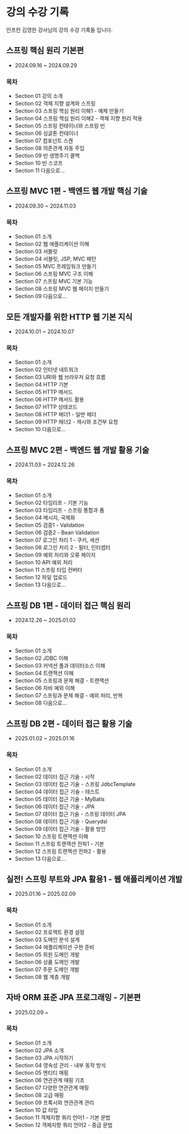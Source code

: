 # 강의 수강 기록
인프런 김영한 강사님의 강의 수강 기록들 입니다.
## 스프링 핵심 원리 기본편
- 2024.09.16 ~ 2024.09.29
### 목차
- Section 01 강의 소개
- Section 02 객체 지향 설계와 스프링
- Section 03 스프링 핵심 원리 이해1 - 예제 만들기
- Section 04 스프링 핵심 원리 이해2 - 객체 지향 원리 적용
- Section 05 스프링 컨테이너와 스프링 빈
- Section 06 싱글톤 컨테이너
- Section 07 컴포넌트 스캔
- Section 08 의존관계 자동 주입
- Section 09 빈 생명주기 콜백
- Section 10 빈 스코프
- Section 11 다음으로...
## 스프링 MVC 1편 - 백엔드 웹 개발 핵심 기술
- 2024.09.30 ~ 2024.11.03
### 목차
- Section 01 소개
- Section 02 웹 애플리케이션 이해
- Section 03 서블릿
- Section 04 서블릿, JSP, MVC 패턴
- Section 05 MVC 프레임워크 만들기
- Section 06 스프링 MVC 구조 이해
- Section 07 스프링 MVC 기본 기능
- Section 08 스프링 MVC 웹 페이지 만들기
- Section 09 다음으로...
## 모든 개발자를 위한 HTTP 웹 기본 지식
- 2024.10.01 ~ 2024.10.07
### 목차
- Section 01 소개
- Section 02 인터넷 네트워크
- Section 03 URI와 웹 브라우저 요청 흐름
- Section 04 HTTP 기본
- Section 05 HTTP 메서드
- Section 06 HTTP 메서드 활용
- Section 07 HTTP 상태코드
- Section 08 HTTP 헤더1 - 일반 헤더
- Section 09 HTTP 헤더2 - 캐시와 조건부 요청
- Section 10 다음으로...
## 스프링 MVC 2편 - 백엔드 웹 개발 활용 기술
- 2024.11.03 ~ 2024.12.26
### 목차
- Section 01 소개
- Section 02 타임리프 - 기본 기능
- Section 03 타임리프 - 스프링 통합과 폼
- Section 04 메시지, 국제화
- Section 05 검증1 - Validation
- Section 06 검증2 - Bean Validation
- Section 07 로그인 처리 1 - 쿠키, 세션
- Section 08 로그인 처리 2 - 필터, 인터셉터
- Section 09 예외 처리와 오류 페이지
- Section 10 API 예외 처리
- Section 11 스프링 타입 컨버터
- Section 12 파일 업로드
- Section 13 다음으로...
## 스프링 DB 1편 - 데이터 접근 핵심 원리
- 2024.12.26 ~ 2025.01.02
### 목차
- Section 01 소개
- Section 02 JDBC 이해
- Section 03 커넥션 풀과 데이터소스 이해
- Section 04 트랜잭션 이해
- Section 05 스프링과 문제 해결 - 트랜잭션
- Section 06 자바 예외 이해
- Section 07 스프링과 문제 해결 - 예외 처리, 반복
- Section 08 다음으로...
## 스프링 DB 2편 - 데이터 접근 활용 기술
- 2025.01.02 ~ 2025.01.16
### 목차
- Section 01 소개
- Section 02 데이터 접근 기술 - 시작
- Section 03 데이터 접근 기술 - 스프링 JdbcTemplate
- Section 04 데이터 접근 기술 - 테스트
- Section 05 데이터 접근 기술 - MyBatis
- Section 06 데이터 접근 기술 - JPA
- Section 07 데이터 접근 기술 - 스프링 데이터 JPA
- Section 08 데이터 접근 기술 - Querydsl
- Section 09 데이터 접근 기술 - 활용 방안
- Section 10 스프링 트랜잭션 이해
- Section 11 스프링 트랜잭션 전파1 - 기본
- Section 12 스프링 트랜잭션 전파2 - 활용
- Section 13 다음으로...
## 실전! 스프링 부트와 JPA 활용1 - 웹 애플리케이션 개발
- 2025.01.16 ~ 2025.02.09
### 목차
- Section 01 소개
- Section 02 프로젝트 환경 설정
- Section 03 도메인 분석 설계
- Section 04 애플리케이션 구현 준비
- Section 05 회원 도메인 개발
- Section 06 상품 도메인 개발
- Section 07 주문 도메인 개발
- Section 08 웹 계층 개발
## 자바 ORM 표준 JPA 프로그래밍 - 기본편
- 2025.02.09 ~
### 목차
- Section 01 소개
- Section 02 JPA 소개
- Section 03 JPA 시작하기
- Section 04 영속성 관리 - 내부 동작 방식
- Section 05 엔티티 매핑
- Section 06 연관관계 매핑 기초
- Section 07 다양한 연관관계 매핑
- Section 08 고급 매핑
- Section 09 프록시와 연관관계 관리
- Section 10 값 타입
- Section 11 객체지향 쿼리 언어1 - 기본 문법
- Section 12 객체지향 쿼리 언어2 - 중급 문법
